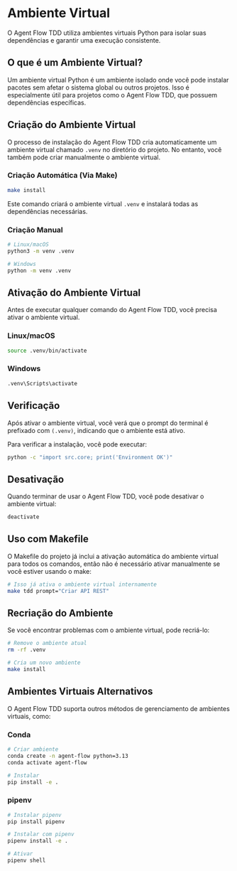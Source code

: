 # Ambiente Virtual

O Agent Flow TDD utiliza ambientes virtuais Python para isolar suas dependências e garantir uma execução consistente.

## O que é um Ambiente Virtual?

Um ambiente virtual Python é um ambiente isolado onde você pode instalar pacotes sem afetar o sistema global ou outros projetos. Isso é especialmente útil para projetos como o Agent Flow TDD, que possuem dependências específicas.

## Criação do Ambiente Virtual

O processo de instalação do Agent Flow TDD cria automaticamente um ambiente virtual chamado `.venv` no diretório do projeto. No entanto, você também pode criar manualmente o ambiente virtual.

### Criação Automática (Via Make)

```bash
make install
```

Este comando criará o ambiente virtual `.venv` e instalará todas as dependências necessárias.

### Criação Manual

```bash
# Linux/macOS
python3 -m venv .venv

# Windows
python -m venv .venv
```

## Ativação do Ambiente Virtual

Antes de executar qualquer comando do Agent Flow TDD, você precisa ativar o ambiente virtual.

### Linux/macOS

```bash
source .venv/bin/activate
```

### Windows

```bash
.venv\Scripts\activate
```

## Verificação

Após ativar o ambiente virtual, você verá que o prompt do terminal é prefixado com `(.venv)`, indicando que o ambiente está ativo.

Para verificar a instalação, você pode executar:

```bash
python -c "import src.core; print('Environment OK')"
```

## Desativação

Quando terminar de usar o Agent Flow TDD, você pode desativar o ambiente virtual:

```bash
deactivate
```

## Uso com Makefile

O Makefile do projeto já inclui a ativação automática do ambiente virtual para todos os comandos, então não é necessário ativar manualmente se você estiver usando o make:

```bash
# Isso já ativa o ambiente virtual internamente
make tdd prompt="Criar API REST"
```

## Recriação do Ambiente

Se você encontrar problemas com o ambiente virtual, pode recriá-lo:

```bash
# Remove o ambiente atual
rm -rf .venv

# Cria um novo ambiente
make install
```

## Ambientes Virtuais Alternativos

O Agent Flow TDD suporta outros métodos de gerenciamento de ambientes virtuais, como:

### Conda

```bash
# Criar ambiente
conda create -n agent-flow python=3.13
conda activate agent-flow

# Instalar
pip install -e .
```

### pipenv

```bash
# Instalar pipenv
pip install pipenv

# Instalar com pipenv
pipenv install -e .

# Ativar
pipenv shell
``` 